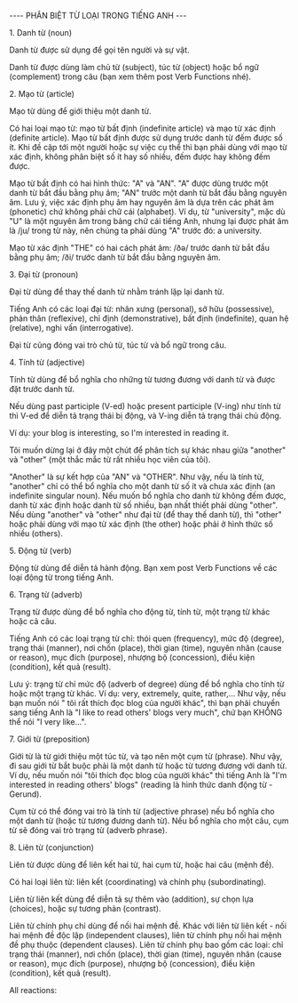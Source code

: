 ---- PHÂN BIỆT TỪ LOẠI TRONG TIẾNG ANH ---

1\. Danh từ (noun)

Danh từ được sử dụng để gọi tên người và sự vật.

Danh từ được dùng làm chủ từ (subject), túc từ (object) hoặc bổ ngữ (complement) trong câu (bạn xem thêm post Verb Functions nhé).

2\. Mạo từ (article)

Mạo từ dùng để giới thiệu một danh từ.

Có hai loại mạo từ: mạo từ bất định (indefinite article) và mạo từ xác định (definite article). Mạo từ bất định được sử dụng trước danh từ đếm được số ít. Khi đề cập tới một người hoặc sự việc cụ thể thì bạn phải dùng với mạo từ xác định, không phân biệt số ít hay số nhiều, đếm được hay không đếm được.

Mạo từ bất định có hai hình thức: "A" và "AN". "A" được dùng trước một danh từ bắt đầu bằng phụ âm; "AN" trước một danh từ bắt đầu bằng nguyên âm. Lưu ý, việc xác định phụ âm hay nguyên âm là dựa trên các phát âm (phonetic) chứ không phải chữ cái (alphabet). Ví dụ, từ "university", mặc dù "U" là một nguyên âm trong bảng chữ cái tiếng Anh, nhưng lại được phát âm là /ju/ trong từ này, nên chúng ta phải dùng "A" trước đó: a university.

Mạo từ xác định "THE" có hai cách phát âm: /ðə/ trước danh từ bắt đầu bằng phụ âm; /ði/ trước danh từ bắt đầu bằng nguyên âm.

3\. Đại từ (pronoun)

Đại từ dùng để thay thế danh từ nhằm tránh lặp lại danh từ.

Tiếng Anh có các loại đại từ: nhân xưng (personal), sở hữu (possessive), phản thân (reflexive), chỉ định (demonstrative), bất định (indefinite), quan hệ (relative), nghi vấn (interrogative).

Đại từ cũng đóng vai trò chủ từ, túc từ và bổ ngữ trong câu.

4\. Tính từ (adjective)

Tính từ dùng để bổ nghĩa cho những từ tương đương với danh từ và được đặt trước danh từ.

Nếu dùng past participle (V-ed) hoặc present participle (V-ing) như tính từ thì V-ed để diễn tả trạng thái bị động, và V-ing diễn tả trạng thái chủ động.

Ví dụ: your blog is interesting, so I'm interested in reading it.

Tôi muốn dừng lại ở đây một chút để phân tích sự khác nhau giữa "another" và "other" (một thắc mắc từ rất nhiều học viên của tôi).

"Another" là sự kết hợp của "AN" và "OTHER". Như vậy, nếu là tính từ, "another" chỉ có thể bổ nghĩa cho một danh từ số ít và chưa xác định (an indefinite singular noun). Nếu muốn bổ nghĩa cho danh từ không đếm được, danh từ xác định hoặc danh từ số nhiều, bạn nhất thiết phải dùng "other". Nếu dùng "another" và "other" như đại từ (để thay thế danh từ), thì "other" hoặc phải dùng với mạo từ xác định (the other) hoặc phải ở hình thức số nhiều (others).

5\. Động từ (verb)

Động từ dùng để diễn tả hành động. Bạn xem post Verb Functions về các loại động từ trong tiếng Anh.

6\. Trạng từ (adverb)

Trạng từ được dùng để bổ nghĩa cho động từ, tính từ, một trạng từ khác hoặc cả câu.

Tiếng Anh có các loại trạng từ chỉ: thói quen (frequency), mức độ (degree), trạng thái (manner), nơi chốn (place), thời gian (time), nguyên nhân (cause or reason), mục đích (purpose), nhượng bộ (concession), điều kiện (condition), kết quả (result).

Lưu ý: trạng từ chỉ mức độ (adverb of degree) dùng để bổ nghĩa cho tính từ hoặc một trạng từ khác. Ví dụ: very, extremely, quite, rather,... Như vậy, nếu bạn muốn nói " tôi rất thích đọc blog của người khác", thì bạn phải chuyển sang tiếng Anh là "I like to read others' blogs very much", chứ bạn KHÔNG thể nói "I very like...".

7\. Giới từ (preposition)

Giới từ là từ giới thiệu một túc từ, và tạo nên một cụm từ (phrase). Như vậy, đi sau giới từ bắt buộc phải là một danh từ hoặc từ tương đương với danh từ. Ví dụ, nếu muốn nói "tôi thích đọc blog của người khác" thì tiếng Anh là "I'm interested in reading others' blogs" (reading là hình thức danh động từ - Gerund).

Cụm từ có thể đóng vai trò là tính từ (adjective phrase) nếu bổ nghĩa cho một danh từ (hoặc từ tương đương danh từ). Nếu bổ nghĩa cho một câu, cụm từ sẽ đóng vai trò trạng từ (adverb phrase).

8\. Liên từ (conjunction)

Liên từ được dùng để liên kết hai từ, hai cụm từ, hoặc hai câu (mệnh đề).

Có hai loại liên từ: liên kết (coordinating) và chính phụ (subordinating).

Liên từ liên kết dùng để diễn tả sự thêm vào (addition), sự chọn lựa (choices), hoặc sự tương phản (contrast).

Liên từ chính phụ chỉ dùng để nối hai mệnh đề. Khác với liên từ liên kết - nối hai mệnh đề độc lập (independent clauses), liên từ chính phụ nối hai mệnh đề phụ thuộc (dependent clauses). Liên từ chính phụ bao gồm các loại: chỉ trạng thái (manner), nơi chốn (place), thời gian (time), nguyên nhân (cause or reason), mục đích (purpose), nhượng bộ (concession), điều kiện (condition), kết quả (result).

All reactions: